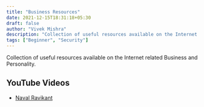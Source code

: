 ```yaml
---
title: "Business Resources"
date: 2021-12-15T18:31:18+05:30
draft: false
author: "Vivek Mishra"
description: "Collection of useful resources available on the Internet related to Business and Personality."
tags: ["Beginner", "Security"]
---
```


Collection of useful resources available on the Internet related Business and Personality.

## YouTube Videos

- [Naval Ravikant](https://www.youtube.com/c/NavalR/videos)